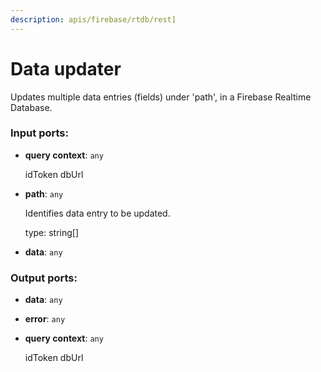 ```yaml
---
description: apis/firebase/rtdb/rest]
---
```


# Data updater

Updates multiple data entries (fields) under 'path', in a Firebase Realtime Database.

### Input ports:

* __query context__: `any`

    idToken
    dbUrl


* __path__: `any`

    Identifies data entry to be updated.
    
    type: string[]


* __data__: `any`

### Output ports:

* __data__: `any`


* __error__: `any`


* __query context__: `any`

    idToken
    dbUrl

